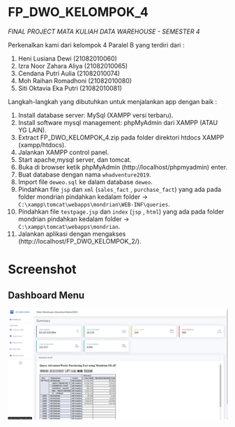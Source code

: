 # FP_DWO_KELOMPOK_4

*FINAL PROJECT MATA KULIAH DATA WAREHOUSE - SEMESTER 4*

Perkenalkan kami dari kelompok 4 Paralel B yang terdiri dari :
1. Heni Lusiana Dewi 	(21082010060)
2. Izra Noor Zahara Aliya 	(21082010065)
3. Cendana Putri Aulia 	(21082010074)
4. Moh Raihan Romadhoni 	(21082010080)
5. Siti Oktavia Eka Putri 	(21082010081)



Langkah-langkah yang dibutuhkan untuk menjalankan app dengan baik :

1. Install database server: MySql (XAMPP versi terbaru).
2. Install software mysql management: phpMyAdmin dari XAMPP (ATAU YG LAIN).
3. Extract FP_DWO_KELOMPOK_4.zip pada folder direktori htdocs XAMPP (xampp/htdocs).
5. Jalankan XAMPP control panel.
6. Start apache,mysql server, dan tomcat.
7. Buka di browser ketik phpMyAdmin (http://localhost/phpmyadmin) enter.
8. Buat database dengan nama `whadventure2019`.
9. Import file `deweo.sql` ke dalam database `deweo`.
10. Pindahkan file `jsp` dan `xml` (`sales_fact` , `purchase_fact`) yang ada pada folder mondrian pindahkan kedalam folder  -> `C:\xampp\tomcat\webapps\mondrian\WEB-INF\queries`.
11. Pindahkan file `testpage.jsp` dan `index` (`jsp` , `html`) yang ada pada folder mondrian pindahkan kedalam folder -> `C:\xampp\tomcat\webapps\mondrian`.
12. Jalankan aplikasi dengan mengakses (http://localhost/FP_DWO_KELOMPOK_2/).

# Screenshot 
## Dashboard Menu

![Screenshot](ss/dashboard.jpg)
